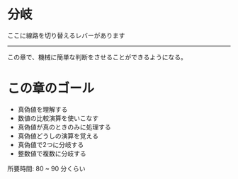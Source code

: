 # 分岐

ここに線路を切り替えるレバーがあります

---

この章で、機械に簡単な判断をさせることができるようになる。

# この章のゴール

- 真偽値を理解する
- 数値の比較演算を使いこなす
- 真偽値が真のときのみに処理する
- 真偽値どうしの演算を覚える
- 真偽値で2つに分岐する
- 整数値で複数に分岐する

所要時間: 80 ~ 90 分くらい